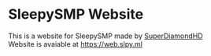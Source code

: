 # SleepySMP Website
This is a website for SleepySMP made by [SuperDiamondHD](https://www.github.com/SuperDiamondHD)
<br>
Website is avaiable at https://web.slpy.ml
